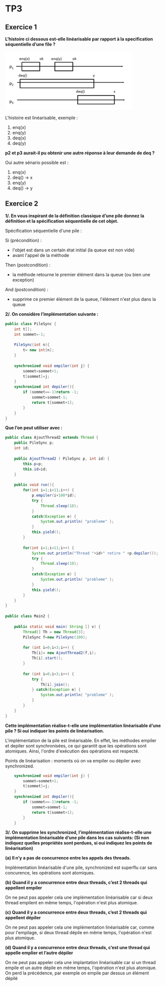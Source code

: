 # TP3

## Exercice 1

**L’histoire ci dessous est-elle linéarisable par rapport à la specification séquentielle d’une file ?**

![histoire](./histoire.png)

L'histoire est linéarisable, exemple :
1. enq(x) 
2. enq(y) 
3. deq(x) 
4. deq(y)

**p2 et p3 aurait-il pu obtenir une autre réponse à leur demande de deq ?**

Oui autre sénario possible est :
1. enq(x) 
2. deq() -> x 
3. enq(y) 
4. deq() -> y

## Exercice 2

**1/. En vous inspirant de la définition classique d’une pile donnez la définition et la spécification séquentielle de cet objet.**

Spécification séquentielle d'une pile :

Si (précondition) : 
- l'objet est dans un certain état initial (la queue est non vide)
- avant l'appel de la méthode

Then (postcondition) :
- la méthode retourne le premier élément dans la queue (ou bien une exception)

And (postcondition) :
- supprime ce premier élément de la queue, l'élément n'est plus dans la queue


**2/. On considère l’implémentation suivante :**

```java
public class PileSync {
    int t[];
    int sommet=-1;

    PileSync(int n){
        t= new int[n];
    }

    synchronized void empiler(int j) {
        sommet=sommet+1;
        t[sommet]=j;
    }
    synchronized int depiler(){
        if (sommet==-1)return -1;
            sommet=sommet-1;
            return t[sommet+1];
        }
    }
}
```

**Que l’on peut utiliser avec :**

```java	
public class AjoutThread2 extends Thread {
    public PileSync p;
    int id;
    
    public AjoutThread2 ( PileSync p, int id) {
        this.p=p;
        this.id=id;
    }

    public void run(){
        for(int i=1;i<11;i++) {
            p.empiler(i+100*id);
            try {
                Thread.sleep(10);
            }
            catch(Exception e) { 
                System.out.println( "probleme" );
            }
            this.yield();
        }

        for(int i=1;i<11;i++) {
            System.out.println("Thread "+id+" retire " +p.depiler());
            try {
                Thread.sleep(10);
            }
            catch(Exception e) { 
                System.out.println( "probleme" );
            }
            this.yield();
        }
    }
}

public class Main2 {

    public static void main( String [] v) {
        Thread[] Th = new Thread[3];
        PileSync f=new PileSync(100);

        for (int i=0;i<3;i++) {
            Th[i]= new AjoutThread2(f,i);
            Th[i].start();
        }
        
        for (int i=0;i<3;i++) { 
            try {
                Th[i].join();
            } catch(Exception e) {
                System.out.println( "probleme" );
            }
        }
    }
}
```

**Cette implémentation réalise-t-elle une implémentation linéarisable d’une pile ? Si oui indiquer les points de linéarisation.**

L'implémentation de la pile est linéarisable. En effet, les méthodes empiler et depiler sont synchronisées, ce qui garantit que les opérations sont atomiques. Ainsi, l'ordre d'exécution des opérations est respecté.

Points de linéarisation : moments où on va empiler ou dépiler avec synchronized.

```java
    synchronized void empiler(int j) {
        sommet=sommet+1;
        t[sommet]=j;
    }
    synchronized int depiler(){
        if (sommet==-1)return -1;
            sommet=sommet-1;
            return t[sommet+1];
        }
    }
```

**3/. On supprime les synchronized, l’implémentation réalise-t-elle une implémentation linéarisable d’une pile dans les cas suivants: (Si non indiquez quelles propriétés sont perdues, si oui indiquez les points de linéarisation)**

**(a) Il n’y a pas de concurrence entre les appels des threads.**

Implémentation linéarisable d'une pile, synchronized est superflu car sans concurence, les opérations sont atomiques.

**(b) Quand il y a concurrence entre deux threads, c’est 2 threads qui appellent empiler**

On ne peut pas appeler cela une implémentation linéarisable car si deux thread empilent en même temps, l'opération n'est plus atomique.

**(c) Quand il y a concurrence entre deux threads, c’est 2 threads qui appellent dépiler**

On ne peut pas appeler cela une implémentation linéarisable car, comme pour l'empilage, si deux thread dépile en même temps, l'opération n'est plus atomique.

**(d) Quand il y a concurrence entre deux threads, c’est une thread qui appelle emplier et l’autre dépiler**

On ne peut pas appeler cela une implantation linéarisable car si un thread empile et un autre dépile en même temps, l'opération n'est plus atomique. On perd la précédence, par exemple on empile par dessus un élément dépilé